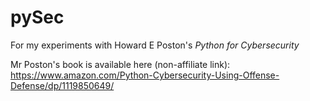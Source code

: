 # pySec
For my experiments with Howard E Poston's _Python for Cybersecurity_


Mr Poston's book is available here (non-affiliate link): https://www.amazon.com/Python-Cybersecurity-Using-Offense-Defense/dp/1119850649/
